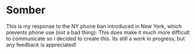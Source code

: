 # Somber
This is my response to the NY phone ban introduced in New York, which prevents phone use (not a bad thing). This does make it much more difficult to communicate so i decided to create this. Its still a work in progress, but any feedback is appreciated!
